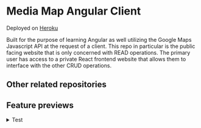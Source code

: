 # Media Map Angular Client

Deployed on [Heroku](https://media-map-public-mw.herokuapp.com/)

Built for the purpose of learning Angular as well utilizing the Google Maps Javascript API at the request of a client. This repo in particular is the public facing website that is only concerned with READ operations. The primary user has access to a private React frontend website that allows them to interface with the other CRUD operations.

## Other related repositories

## Feature previews

<details>
  <summary>Test</summary>
  <img src="./previews/Test.gif">
</details>